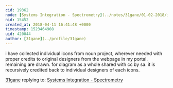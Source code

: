 ```yaml
---
cid: 19362
node: [Systems Integration - Spectrometry](../notes/31gane/01-02-2018/integration)
nid: 15452
created_at: 2018-04-11 16:41:48 +0000
timestamp: 1523464908
uid: 420044
author: [31gane](../profile/31gane)
---
```


i have collected individual icons from noun project, wherever needed with proper credits to original designers from the webpage in my portal. remaining are drawn. for diagram as a whole shared with cc by sa. it is recursively credited back to individual designers of each icons.

[31gane](../profile/31gane) replying to: [Systems Integration - Spectrometry](../notes/31gane/01-02-2018/integration)

